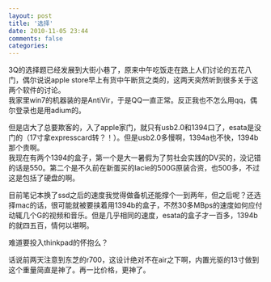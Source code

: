 ```yaml
---
layout: post
title: '选择'
date: 2010-11-05 23:44
comments: false
categories: 
---
```

    

3Q的选择题已经发展到大街小巷了，原来中午吃饭走在路上人们讨论的五花八门，偶尔说说apple store早上有货中午断货之类的，这两天突然听到很多关于这两个软件的讨论。  
我家里win7的机器装的是AntiVir，于是QQ一直正常。反正我也不怎么用qq，偶尔登录也是用adium的。

但是店大了总要欺客的，入了apple家门，就只有usb2.0和1394口了，esata是没门的（17寸拿expresscard转？！）。但是usb2.0多慢啊，1394a也不快，1394b那个贵啊。  
我现在有两个1394的盒子，第一个是大一暑假为了剪社会实践的DV买的，没记错的话是550。第二个是不久前在新蛋买的lacie的500G原装合资，也500多，不过这是包括了硬盘的啊。

目前笔记本换了ssd之后的速度我觉得做备机还能撑个一到两年，但之后呢？还选择mac的话，很可能就被要挟着用1394b的盒子，不然30多MBps的速度如何应付动辄几个G的视频和音乐。但是几乎相同的速度，esata的盒子才一百多，1394b的就四五百，情何以堪啊。

难道要投入thinkpad的怀抱么？

话说前两天注意到东芝的r700，这设计绝对不在air之下啊，内置光驱的13寸做到这个重量简直是神了。再一比价格，更神了。
